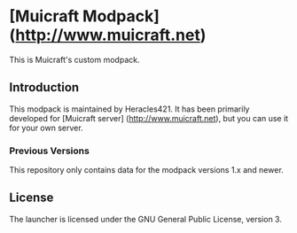 [Muicraft Modpack] (http://www.muicraft.net)
================

This is Muicraft's custom modpack.

Introduction
------------

This modpack is maintained by Heracles421.
It has been primarily developed for [Muicraft server] (http://www.muicraft.net), but you can use it for your own server.

### Previous Versions

This repository only contains data for the modpack versions 1.x and newer.

License
-------

The launcher is licensed under the GNU General Public License, version 3.
